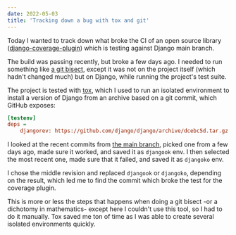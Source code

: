 ```yaml
---
date: 2022-05-03
title: 'Tracking down a bug with tox and git'
---
```


Today I wanted to track down what broke the CI of an open source library ([django-coverage-plugin](https://github.com/nedbat/django_coverage_plugin)) which is testing against Django main branch.

The build was passing recently, but broke a few days ago. I needed to run something like [a git bisect](<(https://git-scm.com/docs/git-bisect)>), except it was not on the project itself (which hadn't changed much) but on Django, while running the project's test suite.

The project is tested with [tox](https://tox.wiki/en/latest/), which I used to run an isolated environment to install a version of Django from an archive based on a git commit, which GitHub exposes:

```ini
[testenv]
deps =
    djangorev: https://github.com/django/django/archive/dcebc5d.tar.gz
```

I looked at the recent commits from [the main branch](https://github.com/django/django/commits/main), picked one from a few days ago, made sure it worked, and saved it as `djangook` env. I then selected the most recent one, made sure that it failed, and saved it as `djangoko` env.

I chose the middle revision and replaced `djangook` or `djangoko`, depending on the result, which led me to find the commit which broke the test for the coverage plugin.

This is more or less the steps that happens when doing a git bisect -or a dichotomy in mathematics- except here I couldn't use this tool, so I had to do it manually. Tox saved me ton of time as I was able to create several isolated environments quickly.
